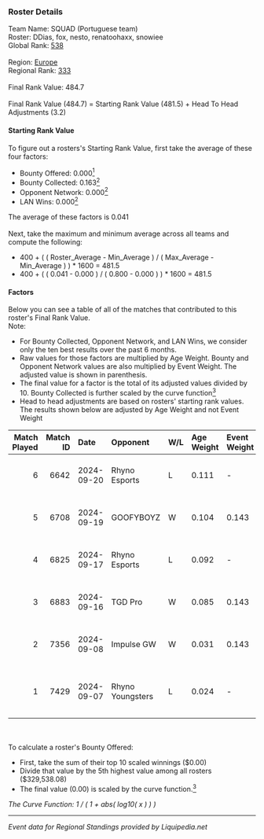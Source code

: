 ### Roster Details<br />
Team Name: SQUAD (Portuguese team)<br />
Roster: DDias, fox, nesto, renatoohaxx, snowiee<br />
Global Rank: [538](../standings_global.md)<br />
<br />
Region: [Europe]( ../standings_europe.md)<br />
Regional Rank: [333]( ../standings_europe.md)<br />
<br />
Final Rank Value:  484.7<br />
<br />
Final Rank Value (484.7) = Starting Rank Value (481.5) + Head To Head Adjustments (3.2)<br />

#### Starting Rank Value<br />
To figure out a rosters's Starting Rank Value, first take the average of these four factors:<br />
- Bounty Offered: 0.000[<sup>1</sup>](#table2)
- Bounty Collected: 0.163[<sup>2</sup>](#table1)
- Opponent Network: 0.000[<sup>2</sup>](#table1)
- LAN Wins: 0.000[<sup>2</sup>](#table1)

The average of these factors is 0.041<br />
<br />
Next, take the maximum and minimum average across all teams and compute the following:<br />
- 400 + ( ( Roster_Average - Min_Average ) / ( Max_Average - Min_Average ) ) * 1600 = 481.5
- 400 + ( ( 0.041 - 0.000 ) / ( 0.800 - 0.000 ) ) * 1600 = 481.5


#### Factors<br />
Below you can see a table of all of the matches that contributed to this roster's Final Rank Value.<br />
Note:<br />

- For Bounty Collected, Opponent Network, and LAN Wins, we consider only the ten best results over the past 6 months.
- Raw values for those factors are multiplied by Age Weight. Bounty and Opponent Network values are also multiplied by Event Weight. The adjusted value is shown in parenthesis.
- The final value for a factor is the total of its adjusted values divided by 10. Bounty Collected is further scaled by the curve function[<sup>3</sup>](#curveFunction)
- Head to head adjustments are based on rosters' starting rank values. The results shown below are adjusted by Age Weight and not Event Weight
<span id="table1"></span><br />


| Match Played | Match ID | Date       | Opponent         | W/L | Age Weight | Event Weight | Bounty Collected | Opponent Network | LAN Wins  | H2H Adj. | Roster                                   |
| -: | -: | :- | :- | :- | :- | :- | :- | :- | :- | -: | :- |
|            6 |     6642 | 2024-09-20 | Rhyno Esports    | L   | 0.111      | -            | -                | -                | -         |    -0.91 | DDias, fox, nesto, renatoohaxx, snowiee  |
|            5 |     6708 | 2024-09-19 | GOOFYBOYZ        | W   | 0.104      | 0.143        | 0.003 (0.000)    | 0.179 (0.003)    | 0 (0.000) |     2.71 | DDias, fox, nesto, renatoohaxx, snowiee  |
|            4 |     6825 | 2024-09-17 | Rhyno Esports    | L   | 0.092      | -            | -                | -                | -         |    -0.33 | DDias, fox, nesto, renatoohaxx, snowiee  |
|            3 |     6883 | 2024-09-16 | TGD Pro          | W   | 0.085      | 0.143        | 0.000 (0.000)    | 0.046 (0.001)    | 0 (0.000) |     1.04 | DDias, fox, nesto, renatoohaxx, snowiee  |
|            2 |     7356 | 2024-09-08 | Impulse GW       | W   | 0.031      | 0.143        | 0.006 (0.000)    | 0.169 (0.001)    | 0 (0.000) |     0.79 | DDias, Ekyy, nesto, snowiee, TMKj        |
|            1 |     7429 | 2024-09-07 | Rhyno Youngsters | L   | 0.024      | -            | -                | -                | -         |    -0.14 | DDias, nesto, renatoohaxx, snowiee, TMKj |

<br />
<span id="table2"></span><br />
To calculate a roster's Bounty Offered:<br />

- First, take the sum of their top 10 scaled winnings ($0.00)
- Divide that value by the 5th highest value among all rosters ($329,538.08)
- The final value (0.00) is scaled by the curve function.[<sup>3</sup>](#curveFunction)

<span id="curveFunction"></span>_The Curve Function: 1 / ( 1 + abs( log10( x ) ) )_<br />

---
_Event data for Regional Standings provided by Liquipedia.net_<br />
